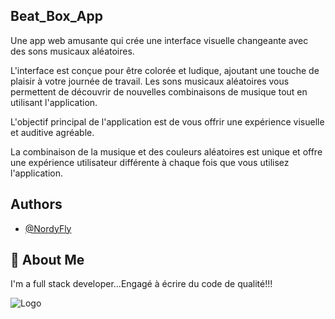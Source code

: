 
## Beat_Box_App

Une app web amusante qui crée une interface visuelle changeante avec des sons musicaux aléatoires. 

L'interface est conçue pour être colorée et ludique, ajoutant une touche de plaisir à votre journée de travail. Les sons musicaux aléatoires vous permettent de découvrir de nouvelles combinaisons de musique tout en utilisant l'application. 

L'objectif principal de l'application est de vous offrir une expérience visuelle et auditive agréable. 

La combinaison de la musique et des couleurs aléatoires est unique et offre une expérience utilisateur différente à chaque fois que vous utilisez l'application.
## Authors

- [@NordyFly](https://github.com/NordyFly)


## 🚀 About Me
I'm a full stack developer...Engagé à écrire du code de qualité!!!


![Logo](https://pixabay.com/get/gf92e32eeb4da8fd6bd3d63e1dccb51c301ec39907253fcdf269a12f8731a172f75b114bb6167d9b6e5c86aaf6a926ffaf217f45ed17808567a7c5e2c09b6547a33b088f4444be547675dbbacd832c76b_640.png)

